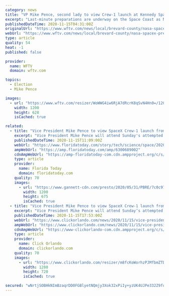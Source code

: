 ```yaml
---
category: news
title: "VP Mike Pence, second lady to view Crew-1 launch at Kennedy Space Center"
excerpt: "Last-minute preparations are underway on the Space Coast as NASA and SpaceX get ready to send four Crew-1 astronauts into orbit."
publishedDateTime: 2020-11-15T04:31:00Z
originalUrl: "https://www.wftv.com/news/local/brevard-county/nasa-spacex-prepare-crew-1-launch-kennedy-space-center/3FFJ74DIZFGPVJ3BX3JVZKQOZU/"
webUrl: "https://www.wftv.com/news/local/brevard-county/nasa-spacex-prepare-crew-1-launch-kennedy-space-center/3FFJ74DIZFGPVJ3BX3JVZKQOZU/"
type: article
quality: 54
heat: -1
published: false

provider:
  name: WFTV
  domain: wftv.com

topics:
  - Election
  - Mike Pence

images:
  - url: "https://www.wftv.com/resizer/WoWWG4iw6RjA7dRcrK8qSvN4Hn0=/1200x628/cloudfront-us-east-1.images.arcpublishing.com/cmg/GGA5H6NATRGRNI2Z5VPHWBLHLM.jpg"
    width: 1200
    height: 628
    isCached: true

related:
  - title: "Vice President Mike Pence to view SpaceX Crew-1 launch from Kennedy Space Center"
    excerpt: "Vice President Mike Pence will attend Sunday's attempted launch of Crew-1 mission to the International Space Station."
    publishedDateTime: 2020-11-15T11:09:00Z
    webUrl: "https://www.floridatoday.com/story/tech/science/space/2020/11/14/pence-view-crew-1-launch-ksc/6300689002/"
    ampWebUrl: "https://amp.floridatoday.com/amp/6300689002"
    cdnAmpWebUrl: "https://amp-floridatoday-com.cdn.ampproject.org/c/s/amp.floridatoday.com/amp/6300689002"
    type: article
    provider:
      name: Florida Today
      domain: floridatoday.com
    quality: 70
    images:
      - url: "https://www.gannett-cdn.com/presto/2020/05/31/PBRE/7c0c97ef-a437-4472-8c12-59b6e6bb835c-TRUMP_LAUNCH13.jpg?auto=webp&crop=1999,1125,x0,y208&format=pjpg&width=1200"
        width: 1200
        height: 675
        isCached: true
  - title: "Vice President Mike Pence to view SpaceX Crew-1 launch from Kennedy Space Center"
    excerpt: "Vice President Mike Pence will attend Sunday’s attempted launch of Crew-1 mission to the International Space Station, News 6 partner Florida Today reported."
    publishedDateTime: 2020-11-15T17:53:00Z
    webUrl: "https://www.clickorlando.com/news/2020/11/15/vice-president-mike-pence-to-view-spacex-crew-1-launch-from-kennedy-space-center/"
    ampWebUrl: "https://www.clickorlando.com/news/2020/11/15/vice-president-mike-pence-to-view-spacex-crew-1-launch-from-kennedy-space-center/?outputType=amp"
    cdnAmpWebUrl: "https://www-clickorlando-com.cdn.ampproject.org/c/s/www.clickorlando.com/news/2020/11/15/vice-president-mike-pence-to-view-spacex-crew-1-launch-from-kennedy-space-center/?outputType=amp"
    type: article
    provider:
      name: Click Orlando
      domain: clickorlando.com
    quality: 70
    images:
      - url: "https://www.clickorlando.com/resizer/m8fcKoWorhzPJMfbmZTDiFFtKwY=/1280x720/smart/cloudfront-us-east-1.images.arcpublishing.com/gmg/BVMRFCABEBGGHI2MVRA2MKK4EI.jpg"
        width: 1280
        height: 720
        isCached: true

secured: "wNrtjSOBHkNImBzaqrDD0FGBlyetNQmjy3Xok32xPiIy+yzUK4UJPe332Z9fueFWY9hCvH5exK1nOR9tNX1jFq4mpEnXM/rl500mRRfU1HJSv1E+49IdWATIUJQhW5mC38T2ils3K7QIhaKA+7FbMW8/60ywTVbFpbn/jHHVmoKSheQwnnKvdGRbjn1Hzm5YmgCbY6g3bqKnbeYprNilxtTBvli4Aci5funk0q65UBOF7yuGx8U+BR8Kb1Tft5XmFERLq6ay+drFC4aFy9ww2ev7e8azqvyfWFboysjNdbfBhIYZJ9za754i11Z3M6S/4xzrmZCJCQUE3aAex9TW+uVuNEjmAW6naVA3662caCs=;isyfdRNUEsdkw1ug6tzIEA=="
---
```



